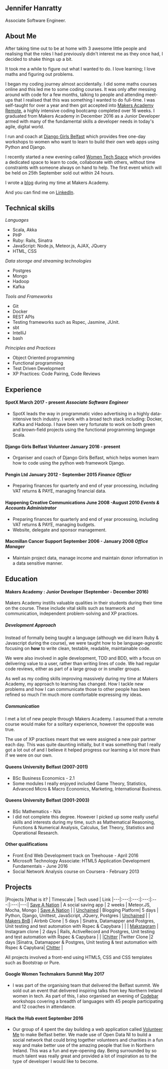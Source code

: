 ## Jennifer Hanratty

Associate Software Engineer.

## About Me

After taking time out to be at home with 3 awesome little people and realising that the roles I had previously didn't interest me as they once had, I decided to shake things up a bit.

It took me a while to figure out what I wanted to do. I love learning; I love maths and figuring out problems.

I began my coding journey almost accidentally. I did some maths courses online and this led me to some coding courses. It was only after messing around with code for a few months, talking to people and attending meet-ups that I realised that this was something I wanted to do full-time. I was self-taught for over a year and then got accepted into [Makers Academy Remote](http://www.makersacademy.com/), a highly intensive coding bootcamp completed over 16 weeks. I graduated from Makers Academy in December 2016 as a Junior Developer armed with many of the fundamental skills a developer needs in today's agile, digital world.

I run and coach at [Django Girls Belfast](https://djangogirls.org/belfast/) which provides free one-day workshops to women who want to learn to build their own web apps using Python and Django.

I recently started a new evening called [Women Tech Space](https://getinvited.to/womentechspace/women-tech-space/) which
provides a dedicated space to learn to code, collaborate with others, without time constraints with someone always on hand to help. The first event which will be held on 25th September sold out within 24 hours.

I wrote a [blog](https://medium.com/@hanratty.jen) during my time at Makers Academy.

And you can find me on [LinkedIn](https://www.linkedin.com/in/jennifer-hanratty-6977b8109).

## Technical skills
_Languages_
* Scala, Akka
* PHP
* Ruby: Rails, Sinatra
* JavaScript: Node.js, Meteor.js, AJAX, JQuery
* HTML, CSS

_Data storage and streaming technologies_
* Postgres
* Mongo
* Hadoop
* Kafka

_Tools and Frameworks_
* Git
* Docker
* REST APIs
* Testing frameworks such as Rspec, Jasmine, JUnit.
* sbt
* IntelliJ
* bash

_Principles and Practices_
* Object Oriented programming
* Functional programming
* Test Driven Development
* XP Practices: Code Pairing, Code Reviews

## Experience

#### SpotX March 2017 - present *Associate Software Engineer*
* SpotX leads the way in programmatic video advertising in a highly data-intensive tech industry. I work with a broad tech stack including: Docker, Kafka and Hadoop. I have been very fortunate to work on both green and brown-field projects using the functional programming language Scala.

#### Django Girls Belfast Volunteer January 2016 - present
* Organiser and coach of Django Girls Belfast, which helps women learn how to code using the python web framework Django.

#### Pengin Ltd January 2012 - September 2015 *Finance Officer*
* Preparing finances for quarterly and end of year processing, including VAT returns & PAYE, managing financial data.

#### Happening Creative Communications June 2008 -August 2010 *Events & Accounts Administrator*
*	Preparing finances for quarterly and end of year processing, including VAT returns & PAYE, managing budgets.
*	Website, delegate and sponsor management.

#### Macmillan Cancer Support September 2006 - January 2008 *Office Manager*
* Maintain project data, manage income and maintain donor information in a data sensitive manner.

## Education

#### Makers Academy : Junior Developer (September - December 2016)

Makers Academy instills valuable qualities in their students during their time on the course. These include vital skills such as teamwork and communication, independent problem-solving and XP practices.

##### *Development Approach*

Instead of formally being taught a language (although we did learn Ruby & Javascript during the course), we were taught how to be language-agnostic focusing on **how** to write clean, testable, readable, maintainable code.

We were also involved in agile development, TDD and BDD, with a focus on delivering value to a user, rather than writing lines of code. We had regular code reviews, either as part of a large group or in smaller groups.

As well as my coding skills improving massively during my time at Makers Academy, my approach to learning has changed. How I tackle new problems and how I can communicate those to other people has been refined so much I'm much more comfortable expressing my ideas.

##### *Communication*

I met a lot of new people through Makers Academy. I assumed that a remote course would make for a solitary experience, however the opposite was true.

The use of XP practises meant that we were assigned a new pair partner each day. This was quite daunting initially, but it was something that I really got a lot out of and I believe it helped progress our learning a lot more than if we were on our own.

#### Queens University Belfast (2007-2011)

* BSc Business Economics - 2.1
* Some modules I really enjoyed included Game Theory, Statistics, Advanced Micro & Macro Economics, Marketing, International Business.

#### Queens University Belfast (2001-2003)
* BSc Mathematics - N/a
* I did not complete this degree. However I picked up some really useful skills and interests during my time, such as Mathematical Reasoning, Functions & Numerical Analysis, Calculus, Set Theory, Statistics and Operational Research.

#### Other qualifications
* Front End Web Development track on Treehouse - April 2016
* Microsoft Technology Associate: HTML5 Application Development Fundamentals - June 2016
* Social Network Analysis course on Coursera - February 2013


## Projects

|Projects   |What is it?	| Timescale | Tech used | Link
|---|:---:|:---:|:---:|:---:|:---:|---:|
 [Save A Nation](https://github.com/hanrattyjen/saveanation) | A social saving app | 2 weeks | Meteor.JS, Mocha, Mongo | [Save A Nation](http://saveanation.herokuapp.com) |
| [Unchained](https://github.com/hanrattyjen/unchained_blog)  | Blogging Platform| 5 days  |  Python, Django, Unittest, JavaScript, JQuery, Postgres  | [Unchained](https://unchainedblog.herokuapp.com/) |
|  [Makers BnB](https://github.com/hanrattyjen/makersbnb) | Airbnb Clone | 5 days  | Sinatra, Datamapper and Postgres, Unit testing and test automation with Rspec & Capybara  |  |
|  [Makstagram](https://github.com/hanrattyjen/instagram-challenge) | Instagram clone |  2 days | Rails, ActiveRecord and Postgres, Unit testing and test automation with Rspec & Capybara  | |
|[Chitter](https://github.com/hanrattyjen/chitter-challenge) |Twitter Clone |2 days |Sinatra, Datamapper & Postgres, Unit testing & test automation with Rspec & Capybara| [Chitter](https://chitter-chitter-bang-bang.herokuapp.com/) |


All projects involved a front-end using HTML5, CSS and CSS templates such as Bootstrap or Pure.

#### Google Women Techmakers Summit May 2017
* I was part of the organising team that delivered the Belfast summit. We sold out an event that delivered inspiring talks from key Northern Ireland women in tech. As part of this, I also organised an evening of [Codebar](https://codebar.io/) workshops covering a breadth of languages with 45 people participating and 12 coaches in attendance.

#### Hack the Hub event September 2016
* Our group of 4 spent the day building a web application called [Volunteer Me](https://hth-volunteer.herokuapp.com/) to make Belfast better. We made use of Open Data NI to build a social network that could bring together volunteers and charities in a fun way and make better use of the amazing people that live in Northern Ireland. This was a fun and eye-opening day. Being surrounded by so much talent was really great and provided a lot of inspiration as to the type of developer I would like to become.
